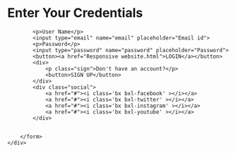 <!DOCTYPE html>
<html lang="en">
<head>
    <meta charset="UTF-8">
    <meta http-equiv="X-UA-Compatible" content="IE=edge">
    <meta name="viewport" content="width=device-width, initial-scale=1.0">
    <title>LOGIN PAGE</title>
    <!--LINK TO CSS-->
    <link rel="stylesheet" href="style1.css">
    <!--BOXICONS-->
    <link href='https://unpkg.com/boxicons@2.1.4/css/boxicons.min.css' rel='stylesheet'>
   
</head>
<body>
    <div class="login-form">
        <h1>Enter Your Credentials</h1>
        <form action="#" method="post">
            
            <p>User Name</p>
            <input type="email" name="email" placeholder="Email id">
            <p>Password</p>
            <input type="password" name="password" placeholder="Password">
            <button><a href="Responsive website.html">LOGIN</a></button> 
            <div>
                <p class="sign">Don't have an account?</p>
                <button>SIGN UP</button>
            </div> 
            <div class="social">
                <a href="#"><i class='bx bxl-facebook' ></i></a>
                <a href="#"><i class='bx bxl-twitter' ></i></a>
                <a href="#"><i class='bx bxl-instagram' ></i></a>
                <a href="#"><i class='bx bxl-youtube' ></i></a>
            </div>
            
          
        </form>
    </div>
 
